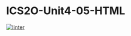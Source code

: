 # ICS2O-Unit4-05-HTML
[![linter](https://github.com/<Rodas-Nega/ICS2O-Unit4-05-HTML/workflows/linter/badge.svg)](https://github.com/marketplace/actions/super-linter)         
